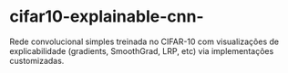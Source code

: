 # cifar10-explainable-cnn-
Rede convolucional simples treinada no CIFAR-10 com visualizações de explicabilidade (gradients, SmoothGrad, LRP, etc) via implementações customizadas.
